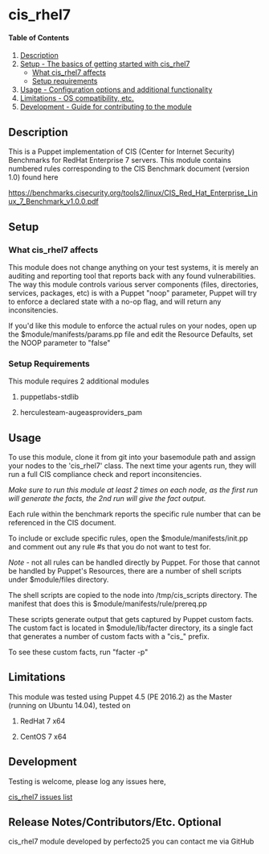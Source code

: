 # cis_rhel7

#### Table of Contents

1. [Description](#description)
1. [Setup - The basics of getting started with cis_rhel7](#setup)
    * [What cis_rhel7 affects](#what-cis_rhel7-affects)
    * [Setup requirements](#setup-requirements)
1. [Usage - Configuration options and additional functionality](#usage)
1. [Limitations - OS compatibility, etc.](#limitations)
1. [Development - Guide for contributing to the module](#development)

## Description

This is a Puppet implementation of CIS (Center for Internet Security) Benchmarks for RedHat Enterprise 7 servers.
This module contains numbered rules corresponding to the CIS Benchmark document (version 1.0) found here

https://benchmarks.cisecurity.org/tools2/linux/CIS_Red_Hat_Enterprise_Linux_7_Benchmark_v1.0.0.pdf


## Setup

### What cis_rhel7 affects

This module does not change anything on your test systems, it is merely an auditing and reporting tool that reports back with any found vulnerabilities. The way this module controls various server components (files, directories, services, packages, etc) is with a Puppet "noop" parameter, Puppet will try to enforce a declared state with a no-op flag, and will return any inconsitencies.

If you'd like this module to enforce the actual rules on your nodes, open up the $module/manifests/params.pp file and edit the Resource Defaults, set the NOOP parameter to "false"

### Setup Requirements

This module requires 2 additional modules
1. puppetlabs-stdlib

2. herculesteam-augeasproviders_pam


## Usage

To use this module, clone it from git into your basemodule path and assign your nodes to the 'cis_rhel7' class. The next time your agents run, they will run a full CIS compliance check and report inconsitencies. 

*Make sure to run this module at least 2 times on each node, as the first run will generate the facts, the 2nd run will give the fact output.*

Each rule within the benchmark reports the specific rule number that can be referenced in the CIS document. 

To include or exclude specific rules, open the $module/manifests/init.pp and comment out any rule #s that you do not want to test for. 

*Note* - not all rules can be handled directly by Puppet. For those that cannot be handled by Puppet's Resources, there are a number of shell scripts under $module/files directory. 

The shell scripts are copied to the node into /tmp/cis_scripts directory. The manifest that does this is $module/manifests/rule/prereq.pp

These scripts generate output that gets captured by Puppet custom facts. The custom fact is located in $module/lib/facter directory, its a single fact that generates a number of custom facts with a "cis_" prefix.

To see these custom facts, run "facter -p"


## Limitations

This module was tested using Puppet 4.5 (PE 2016.2) as the Master (running on Ubuntu 14.04), tested on 

1. RedHat 7 x64

2. CentOS 7 x64

## Development

Testing is welcome, please log any issues here,

[cis_rhel7 issues list](https://github.com/perfecto25/perfecto25-cis_rhel7/issues "cis_rhel7 issues list")


## Release Notes/Contributors/Etc. **Optional**

cis_rhel7 module developed by perfecto25
you can contact me via GitHub 
